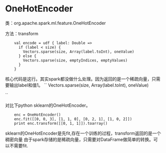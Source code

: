 # OneHotEncoder

类：org.apache.spark.ml.feature.OneHotEncoder

方法：transform

```
    val encode = udf { label: Double =>
      if (label < size) {
        Vectors.sparse(size, Array(label.toInt), oneValue)
      } else {
        Vectors.sparse(size, emptyIndices, emptyValues)
      }
    }
```

核心代码是这行。其实spark都没做什么处理。因为返回的是一个稀疏向量，只需要输出label和值1。
``
        Vectors.sparse(size, Array(label.toInt), oneValue)

``


对比下python sklearn的OneHotEncoder。

```
    enc = OneHotEncoder()
    enc.fit([[0, 0, 3], [1, 1, 0], [0, 2, 1], [1, 0, 2]])
    print enc.transform([[0, 1, 1]]).toarray()
```

sklearn的OneHotEncoder是先fit,存在一个训练的过程，transform返回的是一个稠密向量
由于spark存储的是稀疏向量，只需要对DataFrame做简单的转换。可以不需要fit.
